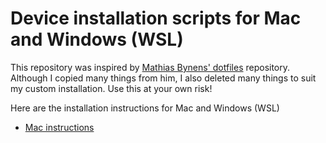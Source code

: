 # Device installation scripts for Mac and Windows (WSL)

This repository was inspired by [Mathias Bynens' dotfiles](https://github.com/mathiasbynens/dotfiles) repository. Although I copied many things from him, I also deleted many things to suit my custom installation. Use this at your own risk!

Here are the installation instructions for Mac and Windows (WSL)

- [Mac instructions](mac.md)
